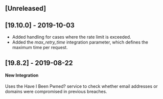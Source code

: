 ## [Unreleased]


## [19.10.0] - 2019-10-03
  - Added handling for cases where the rate limit is exceeded.
  - Added the *max_retry_time* integration parameter, which defines the maximum time per request.


## [19.8.2] - 2019-08-22
#### New Integration
Uses the Have I Been Pwned? service to check whether email addresses or domains were compromised in previous breaches.
